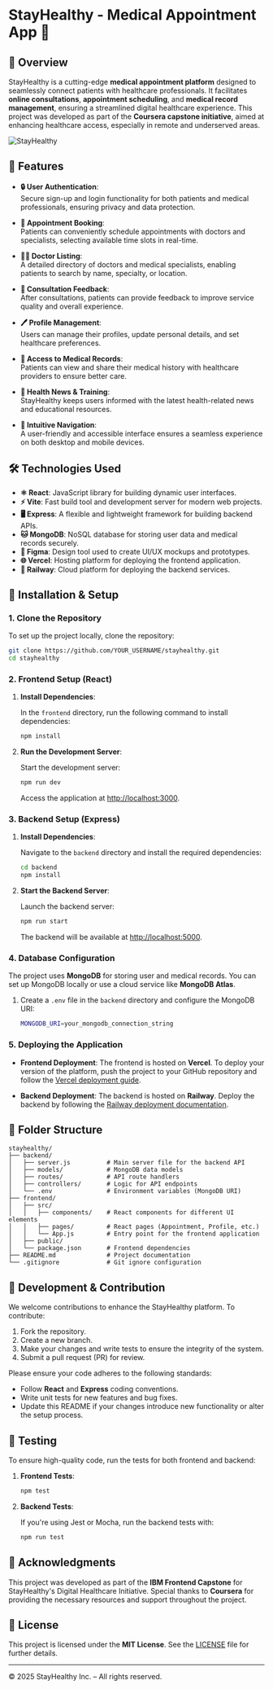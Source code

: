 
# StayHealthy - Medical Appointment App 🏥

## 📖 Overview
StayHealthy is a cutting-edge **medical appointment platform** designed to seamlessly connect patients with healthcare professionals. It facilitates **online consultations**, **appointment scheduling**, and **medical record management**, ensuring a streamlined digital healthcare experience. This project was developed as part of the **Coursera capstone initiative**, aimed at enhancing healthcare access, especially in remote and underserved areas.

![StayHealthy](https://github.com/user-attachments/assets/1ac3dc5a-1598-4a23-b74e-635db1b6b538)

## 🚀 Features

- **🔒 User Authentication**:  
  Secure sign-up and login functionality for both patients and medical professionals, ensuring privacy and data protection.

- **📅 Appointment Booking**:  
  Patients can conveniently schedule appointments with doctors and specialists, selecting available time slots in real-time.

- **👨‍⚕️ Doctor Listing**:  
  A detailed directory of doctors and medical specialists, enabling patients to search by name, specialty, or location.

- **📝 Consultation Feedback**:  
  After consultations, patients can provide feedback to improve service quality and overall experience.

- **🖊️ Profile Management**:  
  Users can manage their profiles, update personal details, and set healthcare preferences.

- **📂 Access to Medical Records**:  
  Patients can view and share their medical history with healthcare providers to ensure better care.

- **📰 Health News & Training**:  
  StayHealthy keeps users informed with the latest health-related news and educational resources.

- **🧭 Intuitive Navigation**:  
  A user-friendly and accessible interface ensures a seamless experience on both desktop and mobile devices.

## 🛠️ Technologies Used

- **⚛️ React**: JavaScript library for building dynamic user interfaces.
- **⚡ Vite**: Fast build tool and development server for modern web projects.
- **🖥️ Express**: A flexible and lightweight framework for building backend APIs.
- **🐱 MongoDB**: NoSQL database for storing user data and medical records securely.
- **🎨 Figma**: Design tool used to create UI/UX mockups and prototypes.
- **🌐 Vercel**: Hosting platform for deploying the frontend application.
- **🚂 Railway**: Cloud platform for deploying the backend services.

## 🔧 Installation & Setup

### 1. Clone the Repository  
To set up the project locally, clone the repository:

```bash
git clone https://github.com/YOUR_USERNAME/stayhealthy.git
cd stayhealthy
````

### 2. Frontend Setup (React)

1. **Install Dependencies**:

   In the `frontend` directory, run the following command to install dependencies:

   ```bash
   npm install
   ```

2. **Run the Development Server**:

   Start the development server:

   ```bash
   npm run dev
   ```

   Access the application at [http://localhost:3000](http://localhost:3000).

### 3. Backend Setup (Express)

1. **Install Dependencies**:

   Navigate to the `backend` directory and install the required dependencies:

   ```bash
   cd backend
   npm install
   ```

2. **Start the Backend Server**:

   Launch the backend server:

   ```bash
   npm run start
   ```

   The backend will be available at [http://localhost:5000](http://localhost:5000).

### 4. Database Configuration

The project uses **MongoDB** for storing user and medical records. You can set up MongoDB locally or use a cloud service like **MongoDB Atlas**.

1. Create a `.env` file in the `backend` directory and configure the MongoDB URI:

   ```bash
   MONGODB_URI=your_mongodb_connection_string
   ```

### 5. Deploying the Application

* **Frontend Deployment**:
  The frontend is hosted on **Vercel**. To deploy your version of the platform, push the project to your GitHub repository and follow the [Vercel deployment guide](https://vercel.com/docs).

* **Backend Deployment**:
  The backend is hosted on **Railway**. Deploy the backend by following the [Railway deployment documentation](https://railway.app/docs).

## 📁 Folder Structure

```
stayhealthy/
├── backend/
│   ├── server.js          # Main server file for the backend API
│   ├── models/            # MongoDB data models
│   ├── routes/            # API route handlers
│   ├── controllers/       # Logic for API endpoints
│   └── .env               # Environment variables (MongoDB URI)
├── frontend/
│   ├── src/
│   │   ├── components/    # React components for different UI elements
│   │   ├── pages/         # React pages (Appointment, Profile, etc.)
│   │   └── App.js         # Entry point for the frontend application
│   ├── public/
│   └── package.json       # Frontend dependencies
├── README.md              # Project documentation
└── .gitignore             # Git ignore configuration
```

## 🤝 Development & Contribution

We welcome contributions to enhance the StayHealthy platform. To contribute:

1. Fork the repository.
2. Create a new branch.
3. Make your changes and write tests to ensure the integrity of the system.
4. Submit a pull request (PR) for review.

Please ensure your code adheres to the following standards:

* Follow **React** and **Express** coding conventions.
* Write unit tests for new features and bug fixes.
* Update this README if your changes introduce new functionality or alter the setup process.

## 🧪 Testing

To ensure high-quality code, run the tests for both frontend and backend:

1. **Frontend Tests**:

   ```bash
   npm test
   ```

2. **Backend Tests**:

   If you're using Jest or Mocha, run the backend tests with:

   ```bash
   npm run test
   ```

## 🎉 Acknowledgments

This project was developed as part of the **IBM Frontend Capstone** for StayHealthy's Digital Healthcare Initiative. Special thanks to **Coursera** for providing the necessary resources and support throughout the project.

## 📝 License

This project is licensed under the **MIT License**. See the [LICENSE](LICENSE) file for further details.

---

© 2025 StayHealthy Inc. – All rights reserved.

